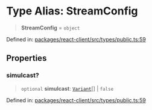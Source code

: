 # Type Alias: StreamConfig

> **StreamConfig** = `object`

Defined in: [packages/react-client/src/types/public.ts:59](https://github.com/fishjam-cloud/web-client-sdk/blob/cca0d7a57568ca97560c29d27fcd8b63f2678492/packages/react-client/src/types/public.ts#L59)

## Properties

### simulcast?

> `optional` **simulcast**: [`Variant`](../enumerations/Variant.md)[] \| `false`

Defined in: [packages/react-client/src/types/public.ts:59](https://github.com/fishjam-cloud/web-client-sdk/blob/cca0d7a57568ca97560c29d27fcd8b63f2678492/packages/react-client/src/types/public.ts#L59)
